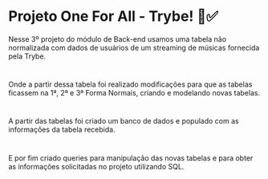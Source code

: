 <!-- Olá, Tryber!

Esse é apenas um arquivo inicial para o README do seu projeto.

É essencial que você preencha esse documento por conta própria, ok?

Não deixe de usar nossas dicas de escrita de README de projetos, e deixe sua criatividade brilhar!

⚠️ IMPORTANTE: você precisa deixar nítido:
- quais arquivos/pastas foram desenvolvidos por você; 
- quais arquivos/pastas foram desenvolvidos por outra pessoa estudante;
- quais arquivos/pastas foram desenvolvidos pela Trybe.

-->

# Projeto One For All - Trybe! 💚✅️

Nesse 3º projeto do módulo de Back-end usamos uma tabela não normalizada com dados de usuários de um streaming de músicas fornecida pela Trybe.
#
Onde a partir dessa tabela foi realizado modificações para que as tabelas ficassem na 1ª, 2ª e 3ª Forma Normais, criando e modelando novas tabelas.
#
A partir das tabelas foi criado um banco de dados e populado com as informações da tabela recebida.
#
E por fim criado queries para manipulação das novas tabelas e para obter as informações solicitadas no projeto utilizando SQL.
